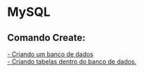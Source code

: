 # MySQL


<h2>Comando Create:</h2>
 
 <p>
   <a href="Create.pdf">
   - Criando um banco de dados
   <br>
   - Criando tabelas dentro do banco de dados.
  </a>
  </p>
